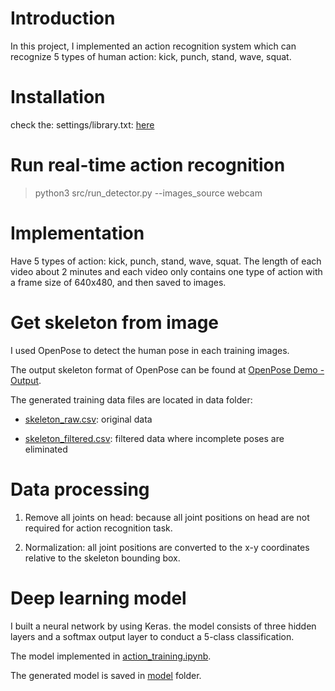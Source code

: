 # Introduction

In this project, I implemented an action recognition system which can recognize 5 types of human action: kick, punch, stand, wave, squat.

# Installation

check the: settings/library.txt: [here](https://github.com/TheK2NumberOne/action-recognition-project/blob/master/action-recognition-using-pose%20estimation-2D/setting/library.txt)

# Run real-time action recognition

> python3 src/run_detector.py --images_source webcam

# Implementation

Have 5 types of action: kick, punch, stand, wave, squat. The length of each video about 2 minutes and each video only contains one type of action with a frame size of 640x480, and then saved to images.

# Get skeleton from image

I used OpenPose to detect the human pose in each training images.

The output skeleton format of OpenPose can be found at [OpenPose Demo - Output](https://github.com/CMU-Perceptual-Computing-Lab/openpose/blob/master/doc/output.md).

The generated training data files are located in data folder:

+ [skeleton_raw.csv](https://github.com/TheK2NumberOne/action-recognition-project/blob/master/action-recognition-using-pose%20estimation-2D/data/skeleton_raw.csv): original data

+ [skeleton_filtered.csv](https://github.com/TheK2NumberOne/action-recognition-project/blob/master/action-recognition-using-pose%20estimation-2D/data/skeleton_filtered.csv): filtered data where incomplete poses are eliminated

# Data processing

1. Remove all joints on head: because all joint positions on head are not required for action recognition task.

2. Normalization: all joint positions are converted to the x-y coordinates relative to the skeleton bounding box.

# Deep learning model

I built a neural network by using Keras. the model consists of three hidden layers and a softmax output layer to conduct a 5-class classification.

The model implemented in [action_training.ipynb](https://github.com/TheK2NumberOne/action-recognition-project/blob/master/action-recognition-using-pose%20estimation-2D/src/Training_action.ipynb).

The generated model is saved in [model](https://github.com/TheK2NumberOne/action-recognition-project/tree/master/action-recognition-using-pose%20estimation-2D/model) folder.
